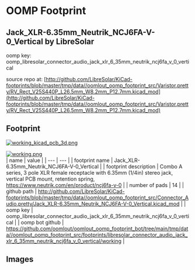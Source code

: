# OOMP Footprint  
## Jack_XLR-6.35mm_Neutrik_NCJ6FA-V-0_Vertical  by LibreSolar  
  
oomp key: oomp_libresolar_connector_audio_jack_xlr_6_35mm_neutrik_ncj6fa_v_0_vertical  
  
source repo at: [http://github.com/LibreSolar/KiCad-footprints/blob/master/tmp/data//oomlout_oomp_footprint_src/Varistor.pretty/RV_Rect_V25S440P_L26.5mm_W8.2mm_P12.7mm.kicad_mod](http://github.com/LibreSolar/KiCad-footprints/blob/master/tmp/data//oomlout_oomp_footprint_src/Varistor.pretty/RV_Rect_V25S440P_L26.5mm_W8.2mm_P12.7mm.kicad_mod)  
## Footprint  
  
[![working_kicad_pcb_3d.png](working_kicad_pcb_3d_600.png)](working_kicad_pcb_3d.png)  
  
[![working.png](working_600.png)](working.png)  
| name | value | 
| --- | --- | 
| footprint name | Jack_XLR-6.35mm_Neutrik_NCJ6FA-V-0_Vertical | 
| footprint description | Combo A series, 3 pole XLR female receptacle with 6.35mm (1/4in) stereo jack, vertical PCB mount, retention spring, https://www.neutrik.com/en/product/ncj6fa-v-0 | 
| number of pads | 14 | 
| github path | http://github.com/LibreSolar/KiCad-footprints/blob/master/tmp/data//oomlout_oomp_footprint_src/Connector_Audio.pretty/Jack_XLR-6.35mm_Neutrik_NCJ6FA-V-0_Vertical.kicad_mod | 
| oomp key | oomp_libresolar_connector_audio_jack_xlr_6_35mm_neutrik_ncj6fa_v_0_vertical | 
| oomp bot github | https://github.com/oomlout/oomlout_oomp_footprint_bot/tree/main/tmp/data//oomlout_oomp_footprint_src/footprints/libresolar_connector_audio_jack_xlr_6_35mm_neutrik_ncj6fa_v_0_vertical/working | 
## Images  
